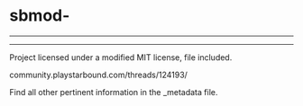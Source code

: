 # sbmod-
---
---
Project licensed under a modified MIT license, file included.

community.playstarbound.com/threads/124193/

Find all other pertinent information in the _metadata file.

